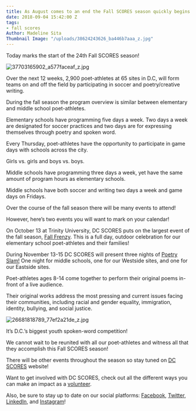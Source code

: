 ```yaml
---
title: As August comes to an end the Fall SCORES season quickly begins!
date: 2018-09-04 15:42:00 Z
tags:
- fall scores
Author: Madeline Sita
Thumbnail Image: "/uploads/38624243626_ba446b7aaa_z.jpg"
---
```


Today marks the start of the 24th Fall SCORES season!

![37703165902_a577faceaf_z.jpg](/uploads/37703165902_a577faceaf_z.jpg)




Over the next 12 weeks, 2,900 poet-athletes  at 65 sites in D.C, will form teams on and off the field by participating in soccer and poetry/creative writing.

During the fall season the program overview is similar between elementary and middle school poet-athletes. 

Elementary schools have programming five days a week. Two days a week are designated for soccer practices and two days are for expressing themselves through poetry and spoken word. 

Every Thursday, poet-athletes have the opportunity to participate in  game days with schools across the city.

Girls vs. girls and boys vs. boys. 

Middle schools have programming three days a week, yet have the same amount of program hours as elementary schools. 

Middle schools have both soccer and writing two days a week and game days on Fridays.

Over the course of the fall season there will be many events to attend!

However, here’s two events you will want to mark on your calendar!
[](https://www.youtube.com/watch?v=NbkbBe-Nnz8)

On October 13 at Trinity University, DC SCORES puts on the largest event of the fall season, [Fall Frenzy](https://flic.kr/s/aHsm6ehGBm). This is a full day, outdoor celebration for our elementary school poet-athletes and their families! 

During  November 13-15 DC SCORES will present three nights of [Poetry Slam!](https://www.youtube.com/watch?reload=9&v=qJtSuqYmML0&feature=youtu.be) One night for middle schools, one for our Westside sites, and one for our Eastside sites. 

Poet-athletes ages 8-14 come together to perform their original poems in-front of a live audience.

Their original works address the most pressing and current issues facing their communities, including racial and gender equality, immigration, identity, bullying, and social justice.

![26681818789_77ef2a21de_z.jpg](/uploads/26681818789_77ef2a21de_z.jpg)

It’s D.C.’s biggest youth spoken-word competition! 

We cannot wait to be reunited with all our poet-athletes and witness all that they accomplish this Fall SCORES season!

There will be other events throughout the season so stay tuned on [DC SCORES](https://www.dcscores.org/) website!

Want to get involved with DC SCORES, check out all the different ways you can make an impact as a [volunteer](https://www.dcscores.org/volunteer/).

Also, be sure to stay up to date on our social platforms: [Facebook](https://www.facebook.com/DCSCORES), [Twitter](https://twitter.com/dcscores), [LinkedIn](https://www.linkedin.com/company/dc-scores/), and [Instagram](https://www.instagram.com/dc_scores/)!

